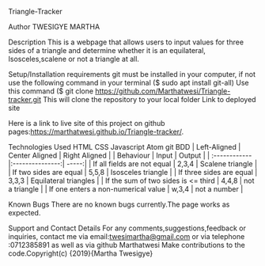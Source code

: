 Triangle-Tracker

Author
TWESIGYE MARTHA

Description
This is a webpage that allows users to input values for three sides of a triangle and determine whether it is an equilateral, Isosceles,scalene or not a triangle at all.

Setup/Installation requirements
git must be installed in your computer, if not use the following command in your terminal ($ sudo apt install git-all)
Use this command ($ git clone https://github.com/Marthatwesi/Triangle-tracker.git
This will clone the repository to your local folder
Link to deployed site


Here is a link to live site of this project on github pages:https://marthatwesi.github.io/Triangle-tracker/.


Technologies Used
HTML
CSS
Javascript
Atom
git
BDD
| Left-Aligned | Center Aligned | Right Aligned | | Behaviour | Input | Output | | :------------ |:---------------:| -----:| | If all fields are not equal | 2,3,4 | Scalene triangle | | If two sides are equal | 5,5,8 | Isosceles triangle | | If three sides are equal | 3,3,3 | Equilateral triangles | | If the sum of two sides is <= third | 4,4,8 | not a triangle | | If one enters a non-numerical value | w,3,4 | not a number |

Known Bugs
There are no known bugs currently.The page works as expected.

Support and Contact Details
For any comments,suggestions,feedback or inquiries, contact me via email:twesimartha@gmail.com or via telephone :0712385891 as well as via github Marthatwesi
Make contributions to the code.Copyright(c) {2019}{Martha Twesigye}
